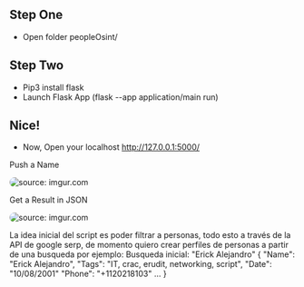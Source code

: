 ## Step One

- Open folder peopleOsint/

## Step Two
- Pip3 install flask
- Launch Flask App (flask --app application/main run)

## Nice!

- Now, Open your localhost http://127.0.0.1:5000/

Push a Name

<img style="border-radius:10px;" src="https://i.imgur.com/ytiv3gC.png" title="source: imgur.com" /></a>

Get a Result in JSON

<img style="border-radius:10px;" src="https://i.imgur.com/PMPR5pg.png" title="source: imgur.com" /></a>


La idea inicial del script es poder filtrar a personas, todo esto a través de la API de google serp, de momento quiero crear perfiles de personas a partir de una busqueda por ejemplo:
Busqueda inicial: "Erick Alejandro"
{
"Name": "Erick Alejandro",
"Tags": "IT, crac, erudit, networking, script",
"Date": "10/08/2001"
"Phone": "+1120218103"
...
}
